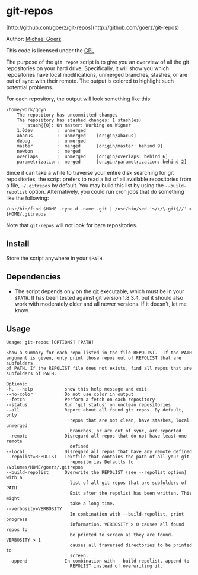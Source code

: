 # git-repos

[http://github.com/goerz/git-repos](http://github.com/goerz/git-repos)

Author: [Michael Goerz](http://michaelgoerz.net)

This code is licensed under the [GPL](http://www.gnu.org/licenses/gpl.html)

The purpose of the `git repos` script is to give you an overview of all the git
repositories on your hard drive. Specifically, it will show you which
repositories have local modifications, unmerged branches, stashes, or are out of
sync with their remote. The output is colored to highlight such
potential problems.

For each repository, the output will look something like this:

    /home/work/qdyn
        The repository has uncommitted changes
        The repository has stashed changes: 1 stash(es)
            stash@{0}: On master: Working on Wigner
        1.0dev         :  unmerged
        abacus         :  unmerged    [origin/abacus]
        debug          :  unmerged
        master         :  merged      [origin/master: behind 9]
        newton         :  merged
        overlaps       :  unmerged    [origin/overlaps: behind 6]
        parametrization:  merged      [origin/parametrization: behind 2]

Since it can take a while to traverse your entire disk searching for git
repositories, the script prefers to read a list of all available repositories
from a file, `~/.gitrepos` by default. You may build this list by using the
`--build-repolist` option. Alternatively, you could run cron jobs that do
something like the following:

    /usr/bin/find $HOME -type d -name .git | /usr/bin/sed 's/\/\.git$//' > $HOME/.gitrepos

Note that `git-repos` will not look for bare repositories.

## Install ##

Store the script anywhere in your `$PATH`.

## Dependencies ##

* The script depends only on the [git][1] executable, which must be in your
  `$PATH`. It has been tested against git version 1.8.3.4, but it should also
  work with moderately older and all newer versions. If it doesn't, let me know.

[1]: http://git-scm.com/

## Usage ##

    Usage: git-repos [OPTIONS] [PATH]

    Show a summary for each repo listed in the file REPOLIST.  If the PATH
    argument is given, only print those repos out of REPOLIST that are subfolders
    of PATH. If the REPOLIST file does not exists, find all repos that are
    subfolders of PATH.

    Options:
    -h, --help            show this help message and exit
    --no-color            Do not use color in output
    --fetch               Perform a fetch on each repository
    --status              Run 'git status' on unclean repositories
    --all                 Report about all found git repos. By default, only
                            repos that are not clean, have stashes, local unmerged
                            branches, or are out of sync, are reported
    --remote              Disregard all repos that do not have least one remote
                            defined
    --local               Disregard all repos that have any remote defined
    --repolist=REPOLIST   Textfile that contains the path of all your git
                            repositories Defaults to /Volumes/HOME/goerz/.gitrepos
    --build-repolist      Overwrite the REPOLIST (see --repolist option) with a
                            list of all git repos that are subfolders of PATH.
                            Exit after the repolist has been written. This might
                            take a long time.
    --verbosity=VERBOSITY
                            In combination with --build-repolist, print progress
                            information. VERBOSITY > 0 causes all found repos to
                            be printed to screen as they are found. VERBOSITY > 1
                            causes all traversed directories to be printed to
                            screen.
    --append              In combination with --build-repolist, append to
                            REPOLIST instead of overwriting it.
